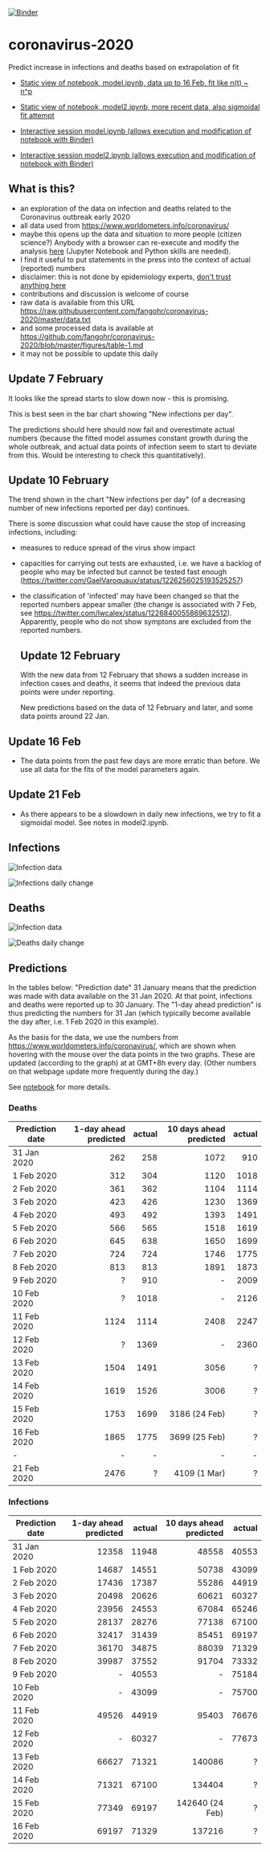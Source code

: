 [![Binder](https://mybinder.org/badge_logo.svg)](https://mybinder.org/v2/gh/fangohr/coronavirus-2020/master?filepath=model2.ipynb)

# coronavirus-2020
Predict increase in infections and deaths based on extrapolation of fit

- [Static view of notebook, model.ipynb, data up to 16 Feb, fit like n(t) ~ n^p ](https://nbviewer.jupyter.org/github/fangohr/coronavirus-2020/blob/master/model.ipynb)
- [Static view of notebook, model2.ipynb, more recent data, also sigmoidal fit attempt](https://nbviewer.jupyter.org/github/fangohr/coronavirus-2020/blob/master/model2.ipynb)

- [Interactive session model.ipynb (allows execution and modification of notebook with Binder)](https://mybinder.org/v2/gh/fangohr/coronavirus-2020/master?filepath=model.ipynb)
- [Interactive session model2.ipynb (allows execution and modification of notebook with Binder)](https://mybinder.org/v2/gh/fangohr/coronavirus-2020/master?filepath=model2.ipynb)


## What is this?

- an exploration of the data on infection and deaths related to the Coronavirus outbreak early 2020
- all data used from https://www.worldometers.info/coronavirus/
- maybe this opens up the data and situation to more people (citizen science?) Anybody with a browser can re-execute and modify the analysis [here](https://mybinder.org/v2/gh/fangohr/coronavirus-2020/master?filepath=model2.ipynb) (Jupyter Notebook and Python skills are needed).
- I find it useful to put statements in the press into the context of actual (reported) numbers
- disclaimer: this is not done by epidemiology experts, [don't trust anything here](https://github.com/fangohr/coronavirus-2020/blob/master/LICENSE)
- contributions and discussion is welcome of course
- raw data is available from this URL https://raw.githubusercontent.com/fangohr/coronavirus-2020/master/data.txt
- and some processed data is available at https://github.com/fangohr/coronavirus-2020/blob/master/figures/table-1.md
- it may not be possible to update this daily

## Update 7 February

It looks like the spread starts to slow down now - this is promising. 

This is best seen in the bar chart showing "New infections per day".

The predictions should here should now fail and overestimate actual numbers
(because the fitted model assumes constant growth during the whole outbreak, 
and actual data points of infection seem to start to deviate from this.
Would be interesting to check this quantitatively).

## Update 10 February

The trend shown in the chart "New infections per day" (of a decreasing number of
new infections reported per day) continues.

There is some discussion what could have cause the stop of increasing
infections, including:
- measures to reduce spread of the virus show impact
- capacities for carrying out tests are exhausted, i.e. we have a backlog of
  people who may be infected but cannot be tested fast enough
  (https://twitter.com/GaelVaroquaux/status/1226256025193525257)
- the classification of 'infected' may have been changed so that the reported
  numbers appear smaller (the change is associated with 7 Feb, see
  https://twitter.com/lwcalex/status/1226840055869632512). Apparently, people
  who do not show symptons are excluded from the reported numbers.
  
  ## Update 12 February
  
  With the new data from 12 February that shows a sudden increase in infection
  cases and deaths, it seems that indeed the previous data points were under
  reporting.
  
  New predictions based on the data of 12 February and later, and some data points around
  22 Jan.
  
## Update 16 Feb

- The data points from the past few days are more erratic than before. We use
  all data for the fits of the model parameters again.
  
## Update 21 Feb

- As there appears to be a slowdown in daily new infections, we try to fit a
  sigmoidal model. See notes in model2.ipynb.
  
    
## Infections

![Infection data](figures/infections-with-model-fit.svg)

![Infections daily change](figures/new-infections.svg)

## Deaths

![Infection data](figures/deaths-with-model-fit.svg)

![Deaths daily change](figures/new-deaths.svg)


## Predictions

In the tables below: "Prediction date" 31 January means that the prediction was
made with data available on the 31 Jan 2020. At that point, infections and
deaths were reported up to 30 January. The "1-day ahead prediction" is thus
predicting the numbers for 31 Jan (which typically become available the day
after, i.e. 1 Feb 2020 in this example).

As the basis for the data, we use the numbers from
https://www.worldometers.info/coronavirus/, which are shown when hovering with
the mouse over the data points in the two graphs. These are updated (according
to the graph) at at GMT+8h every day. (Other numbers on that webpage update more
frequently during the day.)

See [notebook](https://nbviewer.jupyter.org/github/fangohr/coronavirus-2020/blob/master/model.ipynb) for more details.

### Deaths

| Prediction date |  1-day ahead predicted |  actual |   10 days ahead predicted |          actual |
| --------------- | ---------------------: | ------: | ------------------------: | --------------: |
| 31 Jan 2020     |                    262 |     258 |                      1072 |             910 |
| 1 Feb 2020      |                    312 |     304 |                      1120 |            1018 |
| 2 Feb 2020      |                    361 |     362 |                      1104 |            1114 |
| 3 Feb 2020      |                    423 |     426 |                      1230 |            1369 |
| 4 Feb 2020      |                    493 |     492 |                      1393 |            1491 |
| 5 Feb 2020      |                    566 |     565 |                      1518 |            1619 |
| 6 Feb 2020      |                    645 |     638 |                      1650 |            1699 |
| 7 Feb 2020      |                    724 |     724 |                      1746 |            1775 |
| 8 Feb 2020      |                    813 |     813 |                      1891 |            1873 |
| 9 Feb 2020      |                      ? |     910 |                         - |            2009 |
| 10 Feb 2020     |                      ? |    1018 |                         - |            2126 |
| 11 Feb 2020     |                   1124 |    1114 |                      2408 |            2247 |
| 12 Feb 2020     |                      ? |    1369 |                         - |            2360 |
| 13 Feb 2020     |                   1504 |    1491 |                      3056 |               ? |
| 14 Feb 2020     |                   1619 |    1526 |                      3006 |               ? |
| 15 Feb 2020     |                   1753 |    1699 |             3186 (24 Feb) |               ? |
| 16 Feb 2020     |                   1865 |    1775 |             3699 (25 Feb) |               ? |
| -               |                      - |       - |                         - |               - |
| 21 Feb 2020     |                   2476 |       ? |              4109 (1 Mar) |               ? |

### Infections

| Prediction date |  1-day ahead predicted |  actual |   10 days ahead predicted |      actual |
| --------------- | ---------------------: | ------: | ------------------------: | ----------: |
| 31 Jan 2020     |                  12358 |   11948 |                     48558 |       40553 |
| 1 Feb 2020      |                  14687 |   14551 |                     50738 |       43099 |
| 2 Feb 2020      |                  17436 |   17387 |                     55286 |       44919 |
| 3 Feb 2020      |                  20498 |   20626 |                     60621 |       60327 |
| 4 Feb 2020      |                  23956 |   24553 |                     67084 |       65246 |
| 5 Feb 2020      |                  28137 |   28276 |                     77138 |       67100 |
| 6 Feb 2020      |                  32417 |   31439 |                     85451 |       69197 |
| 7 Feb 2020      |                  36170 |   34875 |                     88039 |       71329 |
| 8 Feb 2020      |                  39987 |   37552 |                     91704 |       73332 |
| 9 Feb 2020      |                      - |   40553 |                         - |       75184 |
| 10 Feb 2020     |                      - |   43099 |                         - |       75700 |
| 11 Feb 2020     |                  49526 |   44919 |                     95403 |       76676 |
| 12 Feb 2020     |                      - |   60327 |                         - |       77673 |
| 13 Feb 2020     |                  66627 |   71321 |                    140086 |           ? |
| 14 Feb 2020     |                  71321 |   67100 |                    134404 |           ? |
| 15 Feb 2020     |                  77349 |   69197 |           142640 (24 Feb) |           ? |
| 16 Feb 2020     |                  69197 |   71329 |                    137216 |           ? |
